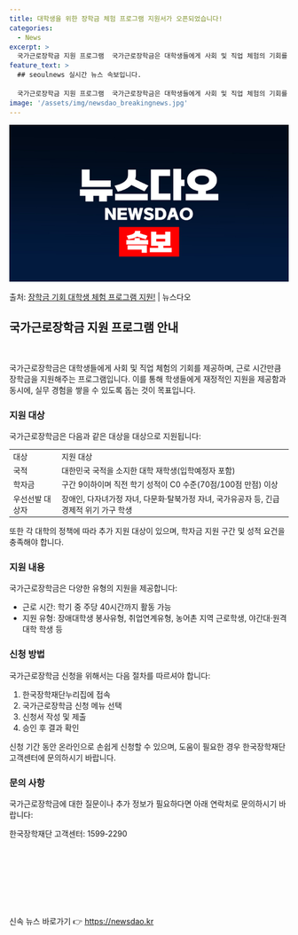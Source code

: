 ```yaml
---
title: 대학생을 위한 장학금 체험 프로그램 지원서가 오픈되었습니다!
categories:
  - News
excerpt: >
  국가근로장학금 지원 프로그램  국가근로장학금은 대학생들에게 사회 및 직업 체험의 기회를 제공하며, 근로 시간…
feature_text: >
  ## seoulnews 실시간 뉴스 속보입니다.

  국가근로장학금 지원 프로그램  국가근로장학금은 대학생들에게 사회 및 직업 체험의 기회를 제공하며, 근로 시간…
image: '/assets/img/newsdao_breakingnews.jpg'
---
```


![뉴스다오 속보](/assets/img/newsdao_breakingnews.jpg)

<p>출처: <a href="https://newsdao.kr/4626" rel="dofollow">장학금 기회 대학생 체험 프로그램 지원!</a> | 뉴스다오</p>

<h2 data-ke-size="size26">국가근로장학금 지원 프로그램 안내</h2>
<p data-ke-size="size16">&nbsp;</p>
국가근로장학금은 대학생들에게 사회 및 직업 체험의 기회를 제공하며, 근로 시간만큼 장학금을 지원해주는 프로그램입니다. 이를 통해 학생들에게 재정적인 지원을 제공함과 동시에, 실무 경험을 쌓을 수 있도록 돕는 것이 목표입니다.

<h3>지원 대상</h3>
<p data-ke-size="size16">국가근로장학금은 다음과 같은 대상을 대상으로 지원됩니다:</p>
<table>
  <tbody>
    <tr>
      <td>대상</td>
      <td>지원 대상</td>
    </tr>
    <tr>
      <td>국적</td>
      <td>대한민국 국적을 소지한 대학 재학생(입학예정자 포함)</td>
    </tr>
    <tr>
      <td>학자금</td>
      <td>구간 9이하이며 직전 학기 성적이 C0 수준(70점/100점 만점) 이상</td>
    </tr>
    <tr>
      <td>우선선발 대상자</td>
      <td>장애인, 다자녀가정 자녀, 다문화·탈북가정 자녀, 국가유공자 등, 긴급 경제적 위기 가구 학생</td>
    </tr>
  </tbody>
</table>
<p data-ke-size="size16">또한 각 대학의 정책에 따라 추가 지원 대상이 있으며, 학자금 지원 구간 및 성적 요건을 충족해야 합니다.</p>

<h3>지원 내용</h3>
<p data-ke-size="size16">국가근로장학금은 다양한 유형의 지원을 제공합니다:</p>
<ul>
  <li>근로 시간: 학기 중 주당 40시간까지 활동 가능</li>
  <li>지원 유형: 장애대학생 봉사유형, 취업연계유형, 농어촌 지역 근로학생, 야간대·원격대학 학생 등</li>
</ul>

<h3>신청 방법</h3>
<p data-ke-size="size16">국가근로장학금 신청을 위해서는 다음 절차를 따르셔야 합니다:</p>
<ol>
  <li>한국장학재단누리집에 접속</li>
  <li>국가근로장학금 신청 메뉴 선택</li>
  <li>신청서 작성 및 제출</li>
  <li>승인 후 결과 확인</li>
</ol>
<p data-ke-size="size16">신청 기간 동안 온라인으로 손쉽게 신청할 수 있으며, 도움이 필요한 경우 한국장학재단 고객센터에 문의하시기 바랍니다.</p>

<h3>문의 사항</h3>
<p data-ke-size="size16">국가근로장학금에 대한 질문이나 추가 정보가 필요하다면 아래 연락처로 문의하시기 바랍니다:</p>
<p data-ke-size="size16">한국장학재단 고객센터: 1599-2290</p>

<p data-ke-size="size16">&nbsp;</p>
<p data-ke-size="size16">&nbsp;</p>
<p data-ke-size="size16">&nbsp;</p>
<p data-ke-size="size16">&nbsp;</p> 

신속 뉴스 바로가기 👉 <a href="https://newsdao.kr" rel="dofollow">https://newsdao.kr</a>


